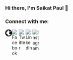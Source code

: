 ### Hi there, I'm Saikat Paul 👋

### Connect with me:

<a href="https://adoring-lovelace-18d31a.netlify.app/"><img align="left" alt="Website" src="https://raw.githubusercontent.com/iconic/open-iconic/master/svg/globe.svg" width="22px" /></a>
<a href="https://www.facebook.com/saikat.paul.1044/"><img align="left" alt="Facebook" src="https://cdn.jsdelivr.net/npm/simple-icons@4.24.0/icons/facebook.svg" width="22px" /></a>
<a href="https://twitter.com/SaikatP60355022"><img align="left" alt="Twitter" src="https://cdn.jsdelivr.net/npm/simple-icons@v3/icons/twitter.svg" width="22px" /></a>
<a href="https://www.linkedin.com/in/saikat-paul-5b430715a/"><img align="left" alt="LinkedIn" src="https://cdn.jsdelivr.net/npm/simple-icons@v3/icons/linkedin.svg" width="22px" /></a>
<a href="https://www.instagram.com/im__saikat/"><img align="left" alt="Instagram" src="https://cdn.jsdelivr.net/npm/simple-icons@v3/icons/instagram.svg" width="22px" /></a>



